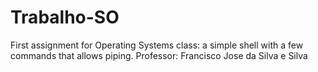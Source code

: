 # Trabalho-SO
First assignment for Operating Systems class: a simple shell with a few commands that allows piping. Professor: Francisco Jose da Silva e Silva
